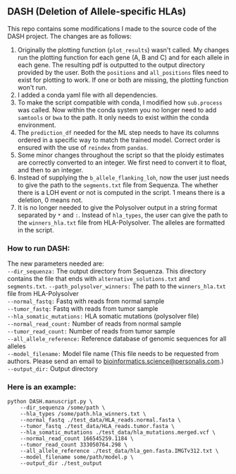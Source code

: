 
## DASH (Deletion of Allele-specific HLAs)
This repo contains some modifications I made to the source code of the DASH project. The changes are as follows:
1. Originally the plotting function (`plot_results`) wasn't called. My changes run the plotting function for
each gene (A, B and C) and for each allele in each gene. The resulting pdf is outputted to the output directory provided by the user.
Both the `positions` and `all_positions` files need to exist for plotting to work. If one or both are missing, the plotting function won't run.
2. I added a conda yaml file with all dependencies.
3. To make the script compatible with conda, I modified how `sub.process` was called. Now within the conda system
you no longer need to add `samtools` or `bwa` to the path. It only needs to exist within the conda environment.
4. The `prediction_df` needed for the ML step needs to have its columns ordered in a specific way to match the
trained model. Correct order is ensured with the use of `reindex` from `pandas`.
5. Some minor changes throughout the script so that the ploidy estimates are correctly converted to an integer.
We first need to convert it to float, and then to an integer.
6. Instead of supplying the `b_allele_flanking_loh`, now the user just needs to give the path to the `segments.txt` file from Sequenza. The whether there is a LOH event or not is computed in the script. 1 means there is a deletion, 0 means not.
7. It is no longer needed to give the Polysolver output in a string format separated by `*` and `:`. Instead of `hla_types`, the user can give the path to the `winners_hla.txt` file from HLA-Polysolver. The alleles are formatted in the script.

### How to run DASH: 
The new parameters needed are:  
`--dir_sequenza:` The output directory from Sequenza. This directory contains the file that ends with `alternative_solutions.txt` and `segments.txt`.
`--path_polysolver_winners:` The path to the `winners_hla.txt` file from HLA-Polysolver  
`--normal_fastq:` Fastq with reads from normal sample  
`--tumor_fastq:` Fastq with reads from tumor sample  
`--hla_somatic_mutations:` HLA somatic mutations (polysolver file)  
`--normal_read_count:` Number of reads from normal sample  
`--tumor_read_count:` Number of reads from tumor sample  
`--all_allele_reference:` Reference database of genomic sequences for all alleles  
`--model_filename:` Model file name (This file needs to be requested from authors. Please send an email to bioinformatics.science@personalis.com.)  
`--output_dir:` Output directory  

### Here is an example: 
```
python DASH.manuscript.py \
	--dir_sequenza /some/path \
	--hla_types /some/path.hla_winners.txt \
	--normal_fastq ./test_data/HLA_reads.normal.fasta \
	--tumor_fastq ./test_data/HLA_reads.tumor.fasta \
	--hla_somatic_mutations ./test_data/hla_mutations.merged.vcf \
	--normal_read_count 166545259.1184 \
	--tumor_read_count 333050764.298 \
	--all_allele_reference ./test_data/hla_gen.fasta.IMGTv312.txt \
	--model_filename some/path/model.p \
	--output_dir ./test_output
```

